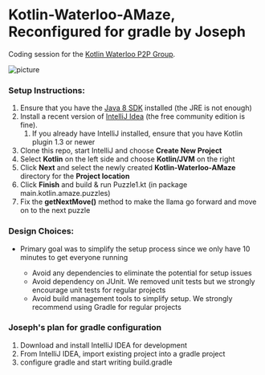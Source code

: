 # Kotlin-Waterloo-AMaze, Reconfigured for gradle by Joseph
Coding session for the [Kotlin Waterloo P2P Group].

![picture](/src/resources/images/Capture.PNG)

### Setup Instructions:
1. Ensure that you have the [Java 8 SDK] installed (the JRE is not enough)
2. Install a recent version of [IntelliJ Idea] (the free community edition is fine).
    1. If you already have IntelliJ installed, ensure that you have Kotlin plugin 1.3 or newer
4. Clone this repo, start IntelliJ and choose **Create New Project**
5. Select **Kotlin** on the left side and choose **Kotlin/JVM** on the right
6. Click **Next** and select the newly created **Kotlin-Waterloo-AMaze** directory for the **Project location**
7. Click **Finish** and build & run Puzzle1.kt (in package main.kotlin.amaze.puzzles) 
8. Fix the **getNextMove()** method to make the llama go forward and move on to the next puzzle

### Design Choices:
* Primary goal was to simplify the setup process since we only have 10 minutes to get everyone running
    * Avoid any dependencies to eliminate the potential for setup issues
    * Avoid dependency on JUnit.  We removed unit tests but we strongly encourage unit tests for regular projects
    * Avoid build management tools to simplify setup.  We strongly recommend using Gradle for regular projects

   [Kotlin Waterloo P2P Group]: https://www.meetup.com/Kotlin-Waterloo-P2P/
   [Java 8 SDK]: https://www.oracle.com/technetwork/java/javase/downloads/jdk8-downloads-2133151.html
   [IntelliJ Idea]: https://www.jetbrains.com/idea/

### Joseph's plan for gradle configuration
1. Download and install IntelliJ IDEA for development
2. From IntelliJ IDEA, import existing project into a gradle project
3. configure gradle and start writing build.gradle


